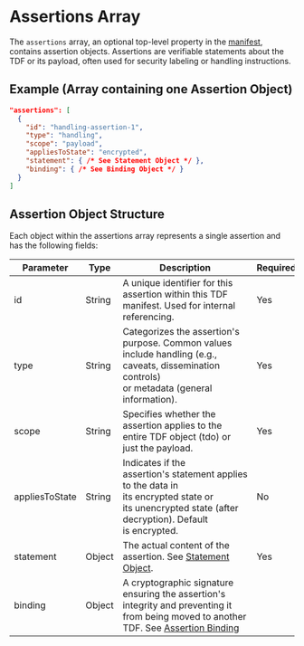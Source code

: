 # Assertions Array

The `assertions` array, an optional top-level property in the [manifest](./manifest.md), contains assertion objects. Assertions are verifiable statements about the TDF or its payload, often used for security labeling or handling instructions.

## Example (Array containing one Assertion Object)

```json
"assertions": [
  {
    "id": "handling-assertion-1",
    "type": "handling",
    "scope": "payload",
    "appliesToState": "encrypted",
    "statement": { /* See Statement Object */ },
    "binding": { /* See Binding Object */ }
  }
]
```

## Assertion Object Structure

Each object within the assertions array represents a single assertion and has the following fields:

| Parameter      | Type   | Description                                                                                                                                                                             | Required? |
| -------------- | ------ | --------------------------------------------------------------------------------------------------------------------------------------------------------------------------------------- | --------- |
| id             | String | A unique identifier for this assertion within this TDF manifest. Used for internal referencing.                                                                                         | Yes       |
| type           | String | Categorizes the assertion's purpose. Common values include handling (e.g., caveats, dissemination controls) or metadata (general information).                                          | Yes       |
| scope          | String | Specifies whether the assertion applies to the entire TDF object (tdo) or just the payload.                                                                                             | Yes       |
| appliesToState | String | Indicates if the assertion's statement applies to the data in its encrypted state or its unencrypted state (after decryption). Default is encrypted.                                    | No        |
| statement      | Object | The actual content of the assertion. See [Statement Object](./assertion_statement.md).                                                                        | Yes       |
| binding        | Object | A cryptographic signature ensuring the assertion's integrity and preventing it from being moved to another TDF.  See [Assertion Binding](./assertion_binding.md) |           |